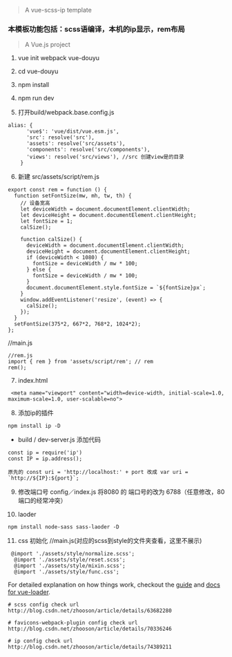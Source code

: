 > A vue-scss-ip template
### 本模板功能包括：scss语编译，本机的ip显示，rem布局

> A Vue.js project

1. vue init webpack vue-douyu

2. cd vue-douyu

3. npm install

4. npm run dev

5. 打开build/webpack.base.config.js
```
alias: {
      'vue$': 'vue/dist/vue.esm.js',
      'src': resolve('src'),
      'assets': resolve('src/assets'),
      'components': resolve('src/components'),
      'views': resolve('src/views'), //src 创建view是的目录
    }
```

6. 新建 src/assets/script/rem.js
 ```
 export const rem = function () {
   function setFontSize(mw, mh, tw, th) {
     // 设备宽高
     let deviceWidth = document.documentElement.clientWidth;
     let deviceHeight = document.documentElement.clientHeight;
     let fontSize = 1;
     calSize();

     function calSize() {
       deviceWidth = document.documentElement.clientWidth;
       deviceHeight = document.documentElement.clientHeight;
       if (deviceWidth < 1080) {
         fontSize = deviceWidth / mw * 100;
       } else {
         fontSize = deviceWidth / mw * 100;
       }
       document.documentElement.style.fontSize = `${fontSize}px`;
     }
     window.addEventListener('resize', (event) => {
       calSize();
     });
   }
   setFontSize(375*2, 667*2, 768*2, 1024*2);
 };
 ```
 //main.js
 ```
 //rem.js
 import { rem } from 'assets/script/rem'; // rem
 rem();
 ```


 7. index.html
  ```
   <meta name="viewport" content="width=device-width, initial-scale=1.0, maximum-scale=1.0, user-scalable=no">
  ```

 8. 添加ip的插件
   ```
   npm install ip -D

   ```

   - build  / dev-server.js 添加代码

   ```
   const ip = require('ip')
   const IP = ip.address();

   ```

   ```
   原先的 const uri = 'http://localhost:' + port 改成 var uri = `http://${IP}:${port}`;

   ```

 9. 修改端口号 config／index.js  将8080 的 端口号的改为 6788（任意修改，80端口的经常冲突）


 10. laoder
  ```
  npm install node-sass sass-laoder -D

  ```

  11. css 初始化
   //main.js(对应的scss到style的文件夹查看，这里不展示)
   ```
    @import './assets/style/normalize.scss';
     @import './assets/style/reset.scss';
     @import './assets/style/mixin.scss';
     @import './assets/style/func.css';

```



For detailed explanation on how things work, checkout the [guide](http://vuejs-templates.github.io/webpack/) and [docs for vue-loader](http://vuejs.github.io/vue-loader).
```
# scss config check url
http://blog.csdn.net/zhooson/article/details/63682280

# favicons-webpack-plugin config check url
http://blog.csdn.net/zhooson/article/details/70336246

# ip config check url
http://blog.csdn.net/zhooson/article/details/74389211
```

